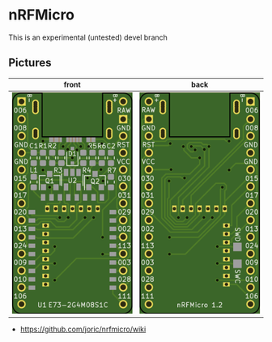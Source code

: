 # nRFMicro

This is an experimental (untested) devel branch

## Pictures

front | back
---|---
![](hardware/plot/nrfmicro-Front.png)|![](hardware/plot/nrfmicro-Back.png)

* https://github.com/joric/nrfmicro/wiki
